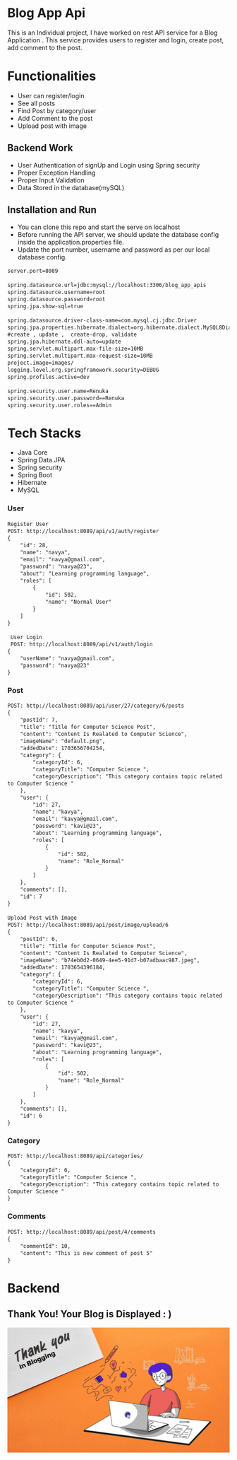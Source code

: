 # Blog App Api
This is an Individual project, I have worked on rest API service for a Blog Application . This service provides users to register and login, create post, add comment to the post.

# Functionalities
-   User can register/login
-   See all posts
-   Find Post by category/user
-   Add Comment to the post
-   Upload post with image


## Backend Work
-  User Authentication of signUp and Login using Spring security
-  Proper Exception Handling
-  Proper Input Validation
-  Data Stored in the database(mySQL)

  
## Installation and Run
-  You can clone this repo and start the serve on localhost
-   Before running the API server, we should update the database config inside the application.properties file.
-   Update the port number, username and password as per our local database config.
```
server.port=8089

spring.datasource.url=jdbc:mysql://localhost:3306/blog_app_apis
spring.datasource.username=root
spring.datasource.password=root
spring.jpa.show-sql=true

spring.datasource.driver-class-name=com.mysql.cj.jdbc.Driver
spring.jpa.properties.hibernate.dialect=org.hibernate.dialect.MySQL8Dialect
#create , update ,  create-drop, validate
spring.jpa.hibernate.ddl-auto=update
spring.servlet.multipart.max-file-size=10MB
spring.servlet.multipart.max-request-size=10MB
project.image=images/
logging.level.org.springframework.security=DEBUG
spring.profiles.active=dev

spring.security.user.name=Renuka
spring.security.user.password==Renuka
spring.security.user.roles==Admin
```
# Tech Stacks

-   Java Core
-   Spring Data JPA
-   Spring security
-   Spring Boot
-   Hibernate
-   MySQL

### User
```
Register User
POST: http://localhost:8089/api/v1/auth/register
{
    "id": 28,
    "name": "navya",
    "email": "navya@gmail.com",
    "password": "navya@23",
    "about": "Learning programming language",
    "roles": [
        {
            "id": 502,
            "name": "Normal User"
        }
    ]
}

 User Login
 POST: http://localhost:8089/api/v1/auth/login
{
    "userName": "navya@gmail.com",
    "password": "navya@23"
}
```

### Post
```
POST: http://localhost:8089/api/user/27/category/6/posts
{
    "postId": 7,
    "title": "Title for Computer Science Post",
    "content": "Content Is Realated to Computer Science",
    "imageName": "default.png",
    "addedDate": 1703656704254,
    "category": {
        "categoryId": 6,
        "categoryTitle": "Computer Science ",
        "categoryDescription": "This category contains topic related to Computer Science "
    },
    "user": {
        "id": 27,
        "name": "kavya",
        "email": "kavya@gmail.com",
        "password": "kavi@23",
        "about": "Learning programming language",
        "roles": [
            {
                "id": 502,
                "name": "Role_Normal"
            }
        ]
    },
    "comments": [],
    "id": 7
}

Upload Post with Image
POST: http://localhost:8089/api/post/image/upload/6
{
    "postId": 6,
    "title": "Title for Computer Science Post",
    "content": "Content Is Realated to Computer Science",
    "imageName": "b74eb0d2-0649-4ee5-91d7-b07adbaac987.jpeg",
    "addedDate": 1703654396184,
    "category": {
        "categoryId": 6,
        "categoryTitle": "Computer Science ",
        "categoryDescription": "This category contains topic related to Computer Science "
    },
    "user": {
        "id": 27,
        "name": "kavya",
        "email": "kavya@gmail.com",
        "password": "kavi@23",
        "about": "Learning programming language",
        "roles": [
            {
                "id": 502,
                "name": "Role_Normal"
            }
        ]
    },
    "comments": [],
    "id": 6
}
```
### Category
```
POST: http://localhost:8089/api/categories/
{
    "categoryId": 6,
    "categoryTitle": "Computer Science ",
    "categoryDescription": "This category contains topic related to Computer Science "
}

```
### Comments
```
POST: http://localhost:8089/api/post/4/comments
{
    "commentId": 10,
    "content": "This is new comment of post 5"
}
```

# Backend

## Thank You! Your Blog is Displayed : )
[![SwaggerUI](https://github.com/faterenuka/blog_app_api/blob/main/images/thank-you-blogging.jpg?raw=true)](https://github.com/faterenuka/blog_app_api/blob/main/images/thank-you-blogging.jpg?raw=true)
